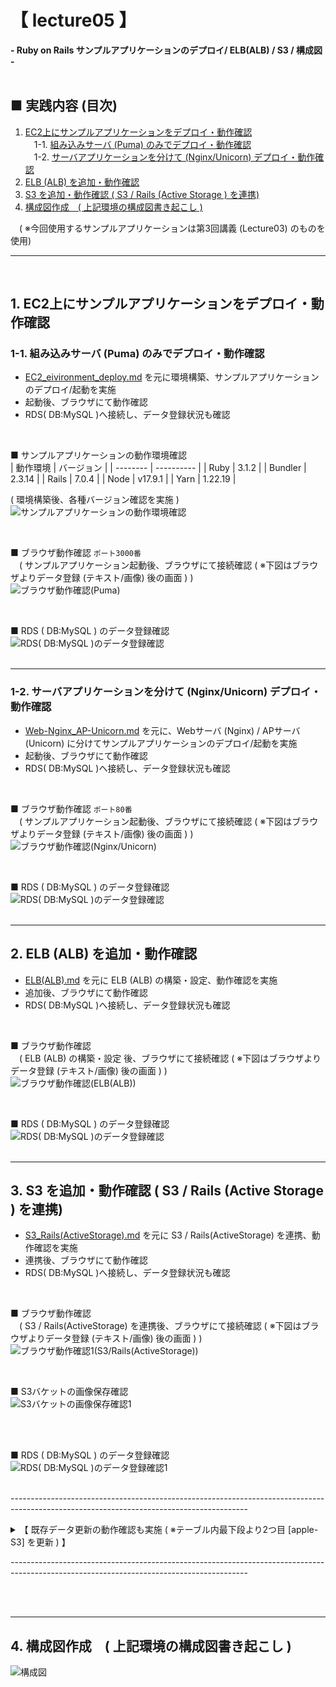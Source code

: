 # 【 lecture05 】
 **- Ruby on Rails サンプルアプリケーションのデプロイ/ ELB(ALB) / S3 / 構成図 -**<br><br>


## ■ 実践内容 (目次)
1. [EC2上にサンプルアプリケーションをデプロイ・動作確認](#1-ec2上にサンプルアプリケーションをデプロイ動作確認)<br>
　1-1. [組み込みサーバ (Puma) のみでデプロイ・動作確認](#1-1-組み込みサーバ-Puma-のみでデプロイ動作確認)<br>
　1-2. [サーバアプリケーションを分けて (Nginx/Unicorn) デプロイ・動作確認](#1-2-サーバアプリケーションを分けて-nginxunicorn-デプロイ動作確認)
2. [ELB (ALB) を追加・動作確認](#2-elb-alb-を追加動作確認)
3. [S3 を追加・動作確認 ( S3 / Rails (Active Storage ) を連携)](#3-s3-を追加動作確認--s3--rails-active-storage--を連携)
4. [構成図作成　( 上記環境の構成図書き起こし )](#4-構成図作成-上記環境の構成図書き起こし-)<br>

　( ※今回使用するサンプルアプリケーションは第3回講義 (Lecture03) のものを使用)<br>

---

<br>

## 1. EC2上にサンプルアプリケーションをデプロイ・動作確認

### 1-1. 組み込みサーバ (Puma) のみでデプロイ・動作確認
- [EC2_eivironment_deploy.md](./building_procedure/EC2_eivironment_deploy.md) を元に環境構築、サンプルアプリケーションのデプロイ/起動を実施
- 起動後、ブラウザにて動作確認
- RDS( DB:MySQL )へ接続し、データ登録状況も確認<br>

<br>

■ サンプルアプリケーションの動作環境確認<br>
| 動作環境 | バージョン |
| -------- | ---------- |
| Ruby     | 3.1.2      |
| Bundler  | 2.3.14     |
| Rails    | 7.0.4      |
| Node     | v17.9.1    |
| Yarn     | 1.22.19    |

( 環境構築後、各種バージョン確認を実施 )<br>
![サンプルアプリケーションの動作環境確認](./images/EC2_environment_deploy/version_check.png)<br>

<br>

■ ブラウザ動作確認 `ポート3000番`<br>
　( サンプルアプリケーション起動後、ブラウザにて接続確認 ( ※下図はブラウザよりデータ登録 (テキスト/画像) 後の画面 ) )<br>
![ブラウザ動作確認(Puma)](./images/EC2_environment_deploy/browser_check.png)<br>

<br>

■ RDS ( DB:MySQL ) のデータ登録確認<br>
![RDS( DB:MySQL )のデータ登録確認](./images/EC2_environment_deploy/rds_mysql_check.png)<br><br>


---

### 1-2. サーバアプリケーションを分けて (Nginx/Unicorn) デプロイ・動作確認
- [Web-Nginx_AP-Unicorn.md](./building_procedure/Web-Nginx_AP-Unicorn.md) を元に、Webサーバ (Nginx) / APサーバ (Unicorn) に分けてサンプルアプリケーションのデプロイ/起動を実施
- 起動後、ブラウザにて動作確認
- RDS( DB:MySQL )へ接続し、データ登録状況も確認<br>

<br>

■ ブラウザ動作確認 `ポート80番` <br>
　( サンプルアプリケーション起動後、ブラウザにて接続確認 ( ※下図はブラウザよりデータ登録 (テキスト/画像) 後の画面 ) )<br>
![ブラウザ動作確認(Nginx/Unicorn)](./images/Web-Nginx_AP-Unicorn/browser_check.png)<br>

<br>

■ RDS ( DB:MySQL ) のデータ登録確認<br>
![RDS( DB:MySQL )のデータ登録確認](./images/Web-Nginx_AP-Unicorn/rds_mysql_check.png)<br><br>


---

## 2. ELB (ALB) を追加・動作確認
- [ELB(ALB).md](./building_procedure/ELB(ALB).md) を元に ELB (ALB) の構築・設定、動作確認を実施
- 追加後、ブラウザにて動作確認
- RDS( DB:MySQL )へ接続し、データ登録状況も確認<br>

<br>

■ ブラウザ動作確認<br>
　( ELB (ALB) の構築・設定 後、ブラウザにて接続確認 ( ※下図はブラウザよりデータ登録 (テキスト/画像) 後の画面 ) )<br>
![ブラウザ動作確認(ELB(ALB))](./images/ELB(ALB)/browser_check2.png)<br>

<br>

■ RDS ( DB:MySQL ) のデータ登録確認<br>
![RDS( DB:MySQL )のデータ登録確認](./images/ELB(ALB)/rds_mysql_check.png)<br><br>


---

## 3. S3 を追加・動作確認 ( S3 / Rails (Active Storage ) を連携)
- [S3_Rails(ActiveStorage).md](./building_procedure/S3_Rails(ActiveStorage).md) を元に S3 / Rails(ActiveStorage) を連携、動作確認を実施
- 連携後、ブラウザにて動作確認
- RDS( DB:MySQL )へ接続し、データ登録状況も確認<br>

<br>

■ ブラウザ動作確認<br>
　(  S3 / Rails(ActiveStorage) を連携後、ブラウザにて接続確認 ( ※下図はブラウザよりデータ登録 (テキスト/画像) 後の画面 ) )<br>
![ブラウザ動作確認1(S3/Rails(ActiveStorage))](./images/S3_Rails(ActiveStorage)/browser_check1.png)<br>

<br>

■ S3バケットの画像保存確認<br>
![S3バケットの画像保存確認1](./images/S3_Rails(ActiveStorage)/s3_save_check1.png)<br><br>

<br>

■ RDS ( DB:MySQL ) のデータ登録確認<br>
![RDS( DB:MySQL )のデータ登録確認1](./images/S3_Rails(ActiveStorage)/rds_mysql_check1.png)<br><br>

\-----------------------------------------------------------------------------------------------------------------------------------------<br>
<details><summary>【 既存データ更新の動作確認も実施 ( ※テーブル内最下段より2つ目 [apple-S3] を更新 ) 】</summary>

<br>

■ ブラウザ動作確認<br>
![ブラウザ動作確認2(S3/Rails(ActiveStorage))](./images/S3_Rails(ActiveStorage)/browser_check2.png)<br>

<br>

■ S3バケットの画像保存確認<br>
![S3バケットの画像保存確認2](./images/S3_Rails(ActiveStorage)/s3_save_check2.png)<br><br>

<br>

■ RDS ( DB:MySQL ) のデータ登録確認<br>
![RDS( DB:MySQL )のデータ登録確認2](./images/S3_Rails(ActiveStorage)/rds_mysql_check2.png)<br>

</details>

\-----------------------------------------------------------------------------------------------------------------------------------------<br>

<br><br>

---

## 4. 構成図作成　( 上記環境の構成図書き起こし )
![構成図](./images/Diagram/diagram_lecture05.png)
